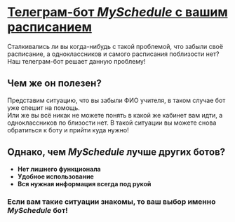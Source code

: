 # <u>**Телеграм-бот _MySchedule_ с вашим расписанием**</u>

Сталкивались ли вы когда-нибудь с такой проблемой, что забыли своё расписание, а одноклассников и самого расписания поблизости нет?
Наш телеграм-бот решает данную проблему!

## Чем же он полезен?

Представим ситуацию, что вы забыли ФИО учителя, в таком случае бот уже спешит на помощь.\
Или же вы всё никак не можете понять в какой же кабинет вам идти, а одноклассников по близости нет. В такой ситуации вы можете снова обратиться к боту и прийти куда нужно!

## Однако, чем _MySchedule_ лучше других ботов?
* **Нет лишнего функционала**
* **Удобное использование**
* **Вся нужная информация всегда под рукой**

### **Если вам такие ситуации знакомы, то ваш выбор именно _MySchedule_ бот!**